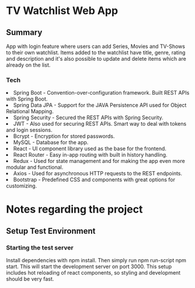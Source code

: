 <h1>TV Watchlist Web App</h1>
<h2>Summary</h2>
App with login feature where users can add Series, Movies and TV-Shows to their own watchlist. Items added to the watchlist have title, genre, rating and description and it's also possible to update and delete items which are already on the list.
<h3> Tech </h3>
<ui>
<li> Spring Boot - Convention-over-configuration framework. Built REST APIs with Spring Boot. </li>
<li> Spring Data JPA - Support for the JAVA Persistence API used for Object Relational Mapping. </li>
<li> Spring Security - Secured the REST APIs with Spring Security. </li>
<li> JWT - Also used for securing REST APIs. Smart way to deal with tokens and login sessions. </i>
<li> Bcrypt - Encryption for stored passwords. </li>
<li> MySQL - Database for the app. </li>
<li> React - UI component library used as the base for the frontend. </li>
<li> React Router - Easy in-app routing with built in history handling. </li>
<li> Redux - Used for state management and for making the app even more modular and functional. </li>
<li> Axios - Used for asynchronous HTTP requests to the REST endpoints. </li>
<li> Bootstrap - Predefined CSS and components with great options for customizing. </li>
</ui>
<h1>Notes regarding the project</h1>
<h2>Setup Test Environment</h2>
<h3> Starting the test server</h3>

Install dependencies with npm install. Then simply run npm run-script npm start. This will start the development server on port 3000. This setup includes hot reloading of react components, so styling and development should be very fast.
